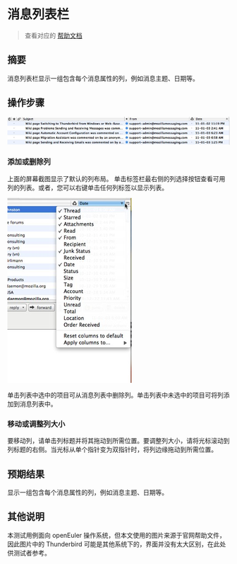 # 消息列表栏

> 查看对应的 [帮助文档](https://support.mozilla.org/zh-CN/kb/%E6%B6%88%E6%81%AF%E5%88%97%E8%A1%A8%E6%A0%8F)

## 摘要

消息列表栏显示一组包含每个消息属性的列，例如消息主题、日期等。

## 操作步骤

![消息列表栏-1](./img/消息列表栏-1.jpg)

### 添加或删除列

上面的屏幕截图显示了默认的列布局。 单击标签栏最右侧的列选择按钮查看可用列的列表。或者，您可以右键单击任何列标签以显示列表。

![消息列表栏-2](./img/消息列表栏-2.jpg)

单击列表中选中的项目可从消息列表中删除列。单击列表中未选中的项目可将列添加到消息列表中。

### 移动或调整列大小

要移动列，请单击列标题并将其拖动到所需位置。要调整列大小，请将光标滚动到列标题的右侧。当光标从单个指针变为双指针时，将列边缘拖动到所需位置。

## 预期结果

显示一组包含每个消息属性的列，例如消息主题、日期等。

## 其他说明

本测试用例面向 openEuler 操作系统，但本文使用的图片来源于官网帮助文件，因此图片中的 Thunderbird 可能是其他系统下的，界面并没有太大区别，在此处供测试者参考。
